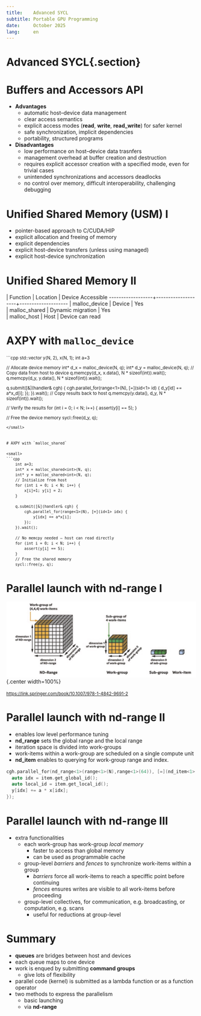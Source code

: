 ```yaml
---
title:    Advanced SYCL
subtitle: Portable GPU Programming
date:     October 2025
lang:     en
---
```


# Advanced SYCL{.section}

# Buffers and Accessors API 
- **Advantages**
    - automatic host–device data management
    - clear access semantics
    - explicit access modes (**read**, **write**, **read_write**) for safer kernel
    - safe synchronization, implicit dependencies
    - portability, structured programs
- **Disadvantages**
    - low performance on host–device data trasnfers
    - management overhead at buffer creation and destruction
    - requires explicit accessor creation with a specified mode, even for trivial cases
    - unintended synchronizations and accessors deadlocks
    - no control over memory, difficult interoperability, challenging debugging
  
# Unified Shared Memory (USM) I

- pointer-based approach to C/CUDA/HIP
- explicit allocation and  freeing of memory
- explicit dependencies
- explicit host-device transfers (unless using managed)
- explicit host-device synchronization 

# Unified Shared Memory II

| Function        | Location	         | Device Accessible
------------------+--------------------+--------------------
| malloc_device	  | Device 	           | Yes                 
| malloc_shared	  | Dynamic migration  | Yes                 
| malloc_host	    | Host  	           | Device can read     

# AXPY with `malloc_device`  

<small>
```cpp
  std::vector<int> y(N, 2), x(N, 1);
  int a=3

  // Allocate device memory
  int* d_x = malloc_device<int>(N, q); 
  int* d_y = malloc_device<int>(N, q); 
  // Copy data from host to device
  q.memcpy(d_x, x.data(), N * sizeof(int)).wait(); 
  q.memcpy(d_y, y.data(), N * sizeof(int)).wait(); 

  q.submit([&](handler& cgh) {
    cgh.parallel_for(range<1>(N), [=](sid<1> id) {
      d_y[id] += a*x_d[i];
    });
  }).wait();
  // Copy results back to host
  q.memcpy(y.data(), d_y, N * sizeof(int)).wait();
  
  // Verify the results
  for (int i = 0; i < N; i++) {
    assert(y[i] == 5);
  }

  // Free the device memory
  sycl::free(d_y, q);
```
</small>


# AXPY with `malloc_shared`

<small>
```cpp
    int a=3;
    int* x = malloc_shared<int>(N, q);
    int* y = malloc_shared<int>(N, q);
    // Initialize from host
    for (int i = 0; i < N; i++) {
        x[i]=1; y[i] = 2; 
    }

    q.submit([&](handler& cgh) {
        cgh.parallel_for(range<1>(N), [=](id<1> idx) {
            y[idx] += a*x[i];
        });
    }).wait();

    // No memcpy needed — host can read directly
    for (int i = 0; i < N; i++) {
        assert(y[i] == 5);
    }
    // Free the shared memory
    sycl::free(y, q);
```
</small>


# Parallel launch with **nd-range** I

![](img/ndrange.jpg){.center width=100%}

<small>https://link.springer.com/book/10.1007/978-1-4842-9691-2</small>

# Parallel launch with **nd-range** II

 - enables low level performance tuning 
 - **nd_range** sets the global range and the local range 
 - iteration space is divided into work-groups
 - work-items within a work-group are scheduled on a single compute unit
 - **nd_item** enables to querying for work-group range and index.

```cpp
cgh.parallel_for(nd_range<1>(range<1>(N),range<1>(64)), [=](nd_item<1> item){
  auto idx = item.get_global_id();
  auto local_id = item.get_local_id();
  y[idx] += a * x[idx];
});
```

# Parallel launch with **nd-range** III
 - extra functionalities
    - each work-group has work-group *local memory*
        - faster to access than global memory
        - can be used as programmable cache
    - group-level *barriers* and *fences* to synchronize work-items within a group
        - *barriers* force all work-items to reach a speciffic point before continuing
        - *fences* ensures writes are visible to all work-items before proceeding
    - group-level collectives, for communication, e.g. broadcasting, or computation, e.g. scans
        - useful for reductions at group-level
 
# Summary

 - **queues** are bridges between host and devices
 - each queue maps to one device
 - work is enqued by submitting **command groups**
    - give lots of flexibility
 - parallel code (kernel)  is submitted as a lambda function or as a function operator
 - two methods to express the parallelism
    - basic launching
    - via **nd-range**
